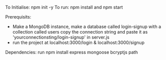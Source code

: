 To Initialise: npm init -y
To run: npm install and npm start

Prerequisits: 
- Make a MongoDB instance, make a database called login-signup with a collection called users
copy the connection string and paste it as 'yourconnectionsting/login-signup' in server.js
- run the project at localhost:3000/login & localhost:3000/signup

Dependencies: 
run npm install express mongoose bcryptjs path
